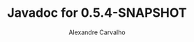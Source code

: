 ---
title: Javadoc for 0.5.4-SNAPSHOT
author: Alexandre Carvalho
menu_title: 0.5.4-SNAPSHOT
category: javadoc_docs
layout: iframe
iframe_url: /docs/0.5.4-SNAPSHOT/javadoc/overview-summary.html
order: 3
---